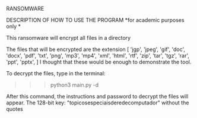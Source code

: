 RANSOMWARE

DESCRIPTION OF HOW TO USE THE PROGRAM
*for academic purposes only *

This ransomware will encrypt all files in a directory

The files that will be encrypted are the extension [
'jgp', 'jpeg', 'gif', 'doc', 'docx', 'pdf', 'txt',
'png', 'mp3', 'mp4', 'xml', 'html', 'rtf', 'zip', 'tar',
'tgz', 'rar', 'ppt', 'pptx',
]
I thought that these would be enough to demonstrate the tool.

To decrypt the files, type in the terminal:

>>> python3 main.py -d

After this command, the instructions and password to decrypt the files will appear. 
The 128-bit key: "topicosespeciaisderedecomputador" without the quotes
